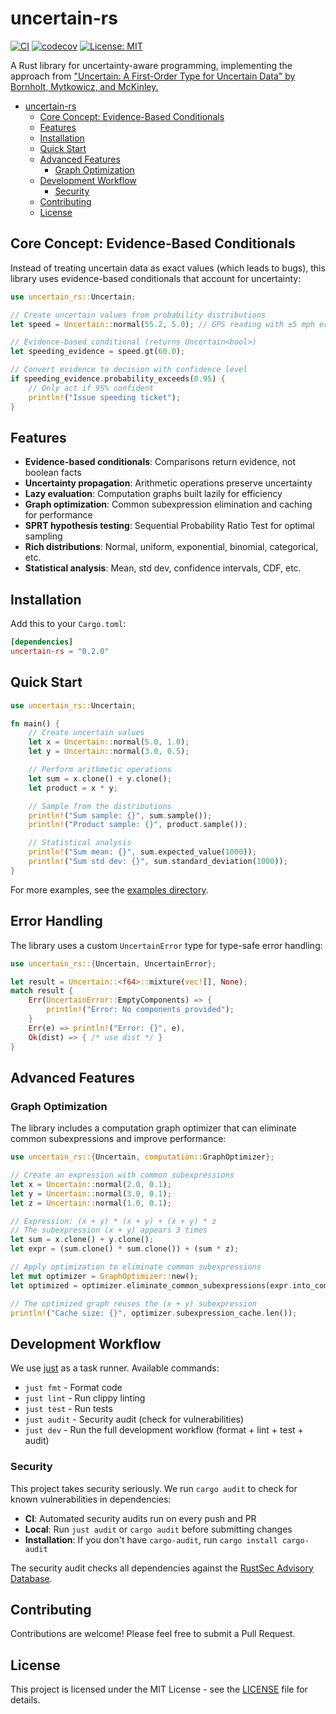 # uncertain-rs

[![CI](https://github.com/minikin/uncertain-rs/workflows/CI/badge.svg)](https://github.com/minikin/uncertain-rs/actions/workflows/ci.yml)
[![codecov](https://codecov.io/gh/minikin/uncertain-rs/graph/badge.svg?token=IKjgVbFAQk)](https://codecov.io/gh/minikin/uncertain-rs)
[![License: MIT](https://img.shields.io/badge/License-MIT-yellow.svg)](https://opensource.org/licenses/MIT)

A Rust library for uncertainty-aware programming, implementing the approach from
["Uncertain<T>: A First-Order Type for Uncertain Data" by Bornholt, Mytkowicz, and McKinley.](https://www.microsoft.com/en-us/research/publication/uncertaint-a-first-order-type-for-uncertain-data-2/)

- [uncertain-rs](#uncertain-rs)
  - [Core Concept: Evidence-Based Conditionals](#core-concept-evidence-based-conditionals)
  - [Features](#features)
  - [Installation](#installation)
  - [Quick Start](#quick-start)
  - [Advanced Features](#advanced-features)
    - [Graph Optimization](#graph-optimization)
  - [Development Workflow](#development-workflow)
    - [Security](#security)
  - [Contributing](#contributing)
  - [License](#license)

## Core Concept: Evidence-Based Conditionals

Instead of treating uncertain data as exact values (which leads to bugs),
this library uses evidence-based conditionals that account for uncertainty:

```rust
use uncertain_rs::Uncertain;

// Create uncertain values from probability distributions
let speed = Uncertain::normal(55.2, 5.0); // GPS reading with ±5 mph error

// Evidence-based conditional (returns Uncertain<bool>)
let speeding_evidence = speed.gt(60.0);

// Convert evidence to decision with confidence level
if speeding_evidence.probability_exceeds(0.95) {
    // Only act if 95% confident
    println!("Issue speeding ticket");
}
```

## Features

- **Evidence-based conditionals**: Comparisons return evidence, not boolean facts
- **Uncertainty propagation**: Arithmetic operations preserve uncertainty
- **Lazy evaluation**: Computation graphs built lazily for efficiency
- **Graph optimization**: Common subexpression elimination and caching for performance
- **SPRT hypothesis testing**: Sequential Probability Ratio Test for optimal sampling
- **Rich distributions**: Normal, uniform, exponential, binomial, categorical, etc.
- **Statistical analysis**: Mean, std dev, confidence intervals, CDF, etc.

## Installation

Add this to your `Cargo.toml`:

```toml
[dependencies]
uncertain-rs = "0.2.0"
```

## Quick Start

```rust
use uncertain_rs::Uncertain;

fn main() {
    // Create uncertain values
    let x = Uncertain::normal(5.0, 1.0);
    let y = Uncertain::normal(3.0, 0.5);

    // Perform arithmetic operations
    let sum = x.clone() + y.clone();
    let product = x * y;

    // Sample from the distributions
    println!("Sum sample: {}", sum.sample());
    println!("Product sample: {}", product.sample());

    // Statistical analysis
    println!("Sum mean: {}", sum.expected_value(1000));
    println!("Sum std dev: {}", sum.standard_deviation(1000));
}
```

For more examples, see the [examples directory](examples).

## Error Handling

The library uses a custom `UncertainError` type for type-safe error handling:

```rust
use uncertain_rs::{Uncertain, UncertainError};

let result = Uncertain::<f64>::mixture(vec![], None);
match result {
    Err(UncertainError::EmptyComponents) => {
        println!("Error: No components provided");
    }
    Err(e) => println!("Error: {}", e),
    Ok(dist) => { /* use dist */ }
}
```
## Advanced Features

### Graph Optimization

The library includes a computation graph optimizer that can eliminate common subexpressions and improve performance:

```rust
use uncertain_rs::{Uncertain, computation::GraphOptimizer};

// Create an expression with common subexpressions
let x = Uncertain::normal(2.0, 0.1);
let y = Uncertain::normal(3.0, 0.1);
let z = Uncertain::normal(1.0, 0.1);

// Expression: (x + y) * (x + y) + (x + y) * z
// The subexpression (x + y) appears 3 times
let sum = x.clone() + y.clone();
let expr = (sum.clone() * sum.clone()) + (sum * z);

// Apply optimization to eliminate common subexpressions
let mut optimizer = GraphOptimizer::new();
let optimized = optimizer.eliminate_common_subexpressions(expr.into_computation_node());

// The optimized graph reuses the (x + y) subexpression
println!("Cache size: {}", optimizer.subexpression_cache.len());
```

## Development Workflow

We use [just](https://github.com/casey/just) as a task runner. Available commands:

- `just fmt` - Format code
- `just lint` - Run clippy linting
- `just test` - Run tests
- `just audit` - Security audit (check for vulnerabilities)
- `just dev` - Run the full development workflow (format + lint + test + audit)

### Security

This project takes security seriously. We run `cargo audit` to check for known vulnerabilities in dependencies:

- **CI**: Automated security audits run on every push and PR
- **Local**: Run `just audit` or `cargo audit` before submitting changes
- **Installation**: If you don't have `cargo-audit`, run `cargo install cargo-audit`

The security audit checks all dependencies against the [RustSec Advisory Database](https://rustsec.org/).

## Contributing

Contributions are welcome! Please feel free to submit a Pull Request.

## License

This project is licensed under the MIT License - see the [LICENSE](LICENSE) file for details.
